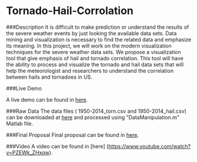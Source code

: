 # Tornado-Hail-Corrolation

###Description
It is difficult to make prediction or understand the results of the severe weather events by just looking the available data sets. Data mining and visualization is necessary to find the related data and emphasize its meaning. In this project, we will work on the modern visualization techniques for the severe weather data sets. We propose a visualization tool that give emphasis of hail and tornado correlation. This tool will have the ability to process and visualize the tornado and hail data sets that will help the meteorologist and researchers to understand the correlation between hails and tornadoes in US.

###Live Demo

A live demo can be found in [here](http://nyu-cs6313-projects.github.io/Tornado-Hail/).

###Raw Data
The data files ( 1950-2014_torn.csv and 1950-2014_hail.csv) can be downloaded at [here](http://www.spc.noaa.gov/wcm/) and processed using "DataManipulation.m" Matlab file.

###Final Proposal
Final proposal can be found in [here](http://nyu-cs6313-projects.github.io/Tornado-Hail/final_report_fu231.pdf).

###Video
A video can be found in [here] (https://www.youtube.com/watch?v=PZEWk_ZHxqw).
